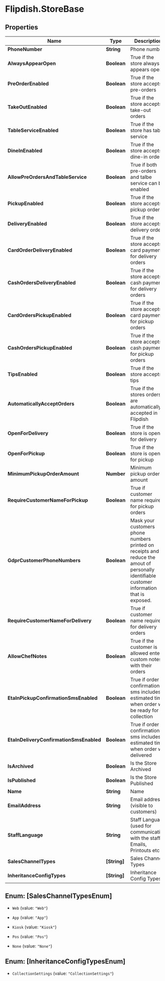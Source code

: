 # Flipdish.StoreBase

## Properties

Name | Type | Description | Notes
------------ | ------------- | ------------- | -------------
**PhoneNumber** | **String** | Phone number | [optional] 
**AlwaysAppearOpen** | **Boolean** | True if the store always appears open | [optional] 
**PreOrderEnabled** | **Boolean** | True if the store accepts pre-orders | [optional] 
**TakeOutEnabled** | **Boolean** | True if the store accepts take-out orders | [optional] 
**TableServiceEnabled** | **Boolean** | True if the store has table service | [optional] 
**DineInEnabled** | **Boolean** | True if the store accepts dine-in orders | [optional] 
**AllowPreOrdersAndTableService** | **Boolean** | True if both pre-orders and talbe service can be enabled | [optional] 
**PickupEnabled** | **Boolean** | True if the store accepts pickup orders | [optional] 
**DeliveryEnabled** | **Boolean** | True if the store accepts delivery orders | [optional] 
**CardOrderDeliveryEnabled** | **Boolean** | True if the store accepts card payment for delivery orders | [optional] 
**CashOrdersDeliveryEnabled** | **Boolean** | True if the store accepts cash payment for delivery orders | [optional] 
**CardOrdersPickupEnabled** | **Boolean** | True if the store accepts card payment for pickup orders | [optional] 
**CashOrdersPickupEnabled** | **Boolean** | True if the store accepts cash payment for pickup orders | [optional] 
**TipsEnabled** | **Boolean** | True if the store accepts tips | [optional] 
**AutomaticallyAcceptOrders** | **Boolean** | True if the stores orders are automatically accepted in Flipdish | [optional] 
**OpenForDelivery** | **Boolean** | True if the store is open for delivery | [optional] 
**OpenForPickup** | **Boolean** | True if the store is open for pickup | [optional] 
**MinimumPickupOrderAmount** | **Number** | Minimum pickup order amount | [optional] 
**RequireCustomerNameForPickup** | **Boolean** | True if customer name required for pickup orders | [optional] 
**GdprCustomerPhoneNumbers** | **Boolean** | Mask your customers phone numbers printed on receipts and reduce the amout of personally identifiable customer information that is exposed. | [optional] 
**RequireCustomerNameForDelivery** | **Boolean** | True if customer name required for delivery orders | [optional] 
**AllowChefNotes** | **Boolean** | True if the customer is allowed enter custom notes with their orders | [optional] 
**EtaInPickupConfirmationSmsEnabled** | **Boolean** | True if order confirmation sms includes estimated time when order will be ready for collection | [optional] 
**EtaInDeliveryConfirmationSmsEnabled** | **Boolean** | True if order confirmation sms includes estimated time when order will delivered | [optional] 
**IsArchived** | **Boolean** | Is the Store Archived | [optional] 
**IsPublished** | **Boolean** | Is the Store Published | [optional] 
**Name** | **String** | Name | [optional] 
**EmailAddress** | **String** | Email address (visible to customers) | [optional] 
**StaffLanguage** | **String** | Staff Language (used for communication with the staff)  Emails, Printouts etc | [optional] 
**SalesChannelTypes** | **[String]** | Sales Channel Types | [optional] 
**InheritanceConfigTypes** | **[String]** | Inheritance Config Types | [optional] 



## Enum: [SalesChannelTypesEnum]


* `Web` (value: `"Web"`)

* `App` (value: `"App"`)

* `Kiosk` (value: `"Kiosk"`)

* `Pos` (value: `"Pos"`)

* `None` (value: `"None"`)





## Enum: [InheritanceConfigTypesEnum]


* `CollectionSettings` (value: `"CollectionSettings"`)




